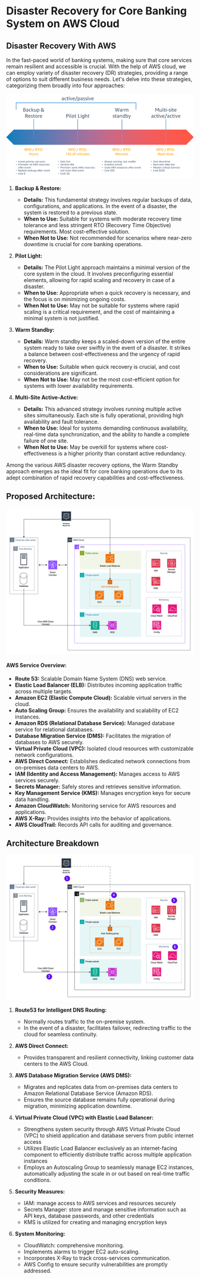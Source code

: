 # Disaster Recovery for Core Banking System on AWS Cloud

## Disaster Recovery With AWS

In the fast-paced world of banking systems, making sure that core services remain resilient and accessible is crucial. With the help of AWS cloud, we can employ variety of disaster recovery (DR) strategies, providing a range of options to suit different business needs. Let's delve into these strategies, categorizing them broadly into four approaches:


![Disaster Recovery Strategies](./disaster-recovery-strategies.png)

1. **Backup & Restore:**
   - **Details:** This fundamental strategy involves regular backups of data, configurations, and applications. In the event of a disaster, the system is restored to a previous state.
   - **When to Use:** Suitable for systems with moderate recovery time tolerance and less stringent RTO (Recovery Time Objective) requirements. Most cost-effective solution.
   - **When Not to Use:** Not recommended for scenarios where near-zero downtime is crucial for core banking operations.

2. **Pilot Light:**
   - **Details:** The Pilot Light approach maintains a minimal version of the core system in the cloud. It involves preconfiguring essential elements, allowing for rapid scaling and recovery in case of a disaster.
   - **When to Use:** Appropriate when a quick recovery is necessary, and the focus is on minimizing ongoing costs.
   - **When Not to Use:** May not be suitable for systems where rapid scaling is a critical requirement, and the cost of maintaining a minimal system is not justified.

3. **Warm Standby:**
   - **Details:** Warm standby keeps a scaled-down version of the entire system ready to take over swiftly in the event of a disaster. It strikes a balance between cost-effectiveness and the urgency of rapid recovery.
   - **When to Use:** Suitable when quick recovery is crucial, and cost considerations are significant.
   - **When Not to Use:** May not be the most cost-efficient option for systems with lower availability requirements.

4. **Multi-Site Active-Active:**
   - **Details:** This advanced strategy involves running multiple active sites simultaneously. Each site is fully operational, providing high availability and fault tolerance.
   - **When to Use:** Ideal for systems demanding continuous availability, real-time data synchronization, and the ability to handle a complete failure of one site.
   - **When Not to Use:** May be overkill for systems where cost-effectiveness is a higher priority than constant active redundancy.

Among the various AWS disaster recovery options, the Warm Standby approach emerges as the ideal fit for core banking operations due to its adept combination of rapid recovery capabilities and cost-effectiveness.

## Proposed Architecture:

![Architecture](./aws-core-banking.png)

#### AWS Service Overview:

- **Route 53:** Scalable Domain Name System (DNS) web service.
- **Elastic Load Balancer (ELB):** Distributes incoming application traffic across multiple targets.
- **Amazon EC2 (Elastic Compute Cloud):** Scalable virtual servers in the cloud.
- **Auto Scaling Group:** Ensures the availability and scalability of EC2 instances.
- **Amazon RDS (Relational Database Service):** Managed database service for relational databases.
- **Database Migration Service (DMS):** Facilitates the migration of databases to AWS securely.
- **Virtual Private Cloud (VPC):** Isolated cloud resources with customizable network configurations.
- **AWS Direct Connect:** Establishes dedicated network connections from on-premises data centers to AWS.
- **IAM (Identity and Access Management):** Manages access to AWS services securely.
- **Secrets Manager:** Safely stores and retrieves sensitive information.
- **Key Management Service (KMS):** Manages encryption keys for secure data handling.
- **Amazon CloudWatch:** Monitoring service for AWS resources and applications.
- **AWS X-Ray:** Provides insights into the behavior of applications.
- **AWS CloudTrail:** Records API calls for auditing and governance.

## Architecture Breakdown
![Architecture Breakdown](./aws-core-banking-with-numbers.png)
1. **Route53 for Intelligent DNS Routing:**
   - Normally routes traffic to the on-premise system.
   - In the event of a disaster, facilitates failover, redirecting traffic to the cloud for seamless continuity.

2. **AWS Direct Connect:**
   - Provides transparent and resilient connectivity, linking customer data centers to the AWS Cloud.
   
3. **AWS Database Migration Service (AWS DMS):**
   - Migrates and replicates data from on-premises data centers to Amazon Relational Database Service (Amazon RDS).
   - Ensures the source database remains fully operational during migration, minimizing application downtime.

4. **Virtual Private Cloud (VPC) with Elastic Load Balancer:**
   - Strengthens system security through AWS Virtual Private Cloud (VPC) to shield application and database servers from public internet access
   - Utilizes Elastic Load Balancer exclusively as an internet-facing component to efficiently distribute traffic across multiple application instances
   - Employs an Autoscaling Group to seamlessly manage EC2 instances, automatically adjusting the scale in or out based on real-time traffic conditions.

5. **Security Measures:**
    - IAM: manage access to AWS services and resources securely
    - Secrets Manager: store and manage sensitive information such as API keys, database passwords, and other credentials
    - KMS is utilized for creating and managing encryption keys
   
6. **System Monitoring:**
   - CloudWatch: comprehensive monitoring.
   - Implements alarms to trigger EC2 auto-scaling.
   - Incorporates X-Ray to track cross-services communication.
   - AWS Config to ensure security vulnerabilities are promptly addressed.
